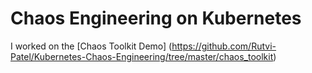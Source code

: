# Chaos Engineering on Kubernetes
I worked on the 
[Chaos Toolkit Demo] (https://github.com/Rutvi-Patel/Kubernetes-Chaos-Engineering/tree/master/chaos_toolkit)
